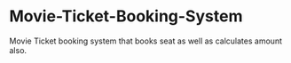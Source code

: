 # Movie-Ticket-Booking-System
Movie Ticket booking system that books seat as well as calculates amount also.
